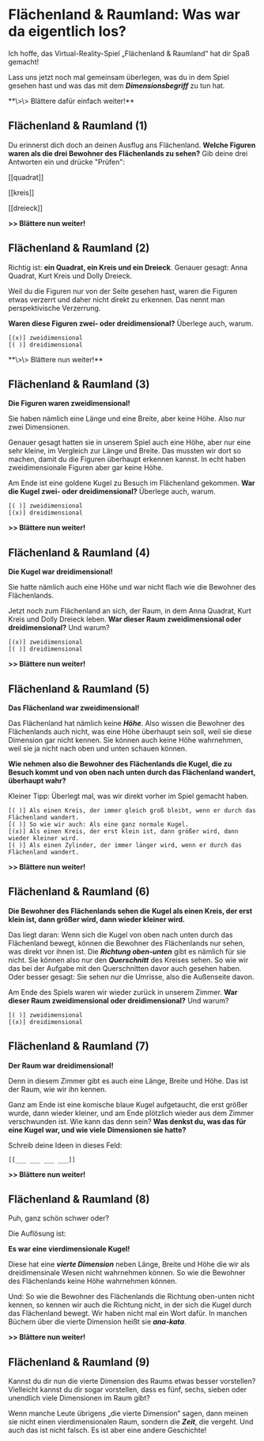 <!--
author:   Sina Haselmann

email:    haselmanns@uni-hildesheim.de

version:  1.0.0

language: de

narrator: Deutsch Female

comment:  Mein Dissertationsprojekt: LiaScript Materialien für das Virtual Reality Lernspiel Flächenland & Raumland (siehe GitHub Repository (FlaechenlandRaumland). 
-->

# Flächenland & Raumland: Was war da eigentlich los?

Ich hoffe, das Virtual-Reality-Spiel „Flächenland & Raumland“ hat dir Spaß gemacht! 

Lass uns jetzt noch mal gemeinsam überlegen, was du in dem Spiel gesehen hast und was das mit dem ***Dimensionsbegriff*** zu tun hat.

<!-- style="color:#399193"--> **\>\> Blättere dafür einfach weiter!**

## Flächenland & Raumland (1)

Du erinnerst dich doch an deinen Ausflug ans Flächenland. **Welche Figuren waren als die drei Bewohner des Flächenlands zu sehen?** 
Gib deine drei Antworten ein und drücke "Prüfen":

[[quadrat]]
<script>
let input = "@input".trim().toLowerCase()
input = input.trim().trimEnd()

input == "quadrat" || input == "anna quadrat" || input == "kreis" || input == "kurt kreis" || input == "dreieck" || input == "dolly dreieck" || input == "dolli dreieck" 
</script>

[[kreis]]
<script>
let input = "@input".trim().toLowerCase()
input = input.trim().trimEnd()

input == "quadrat" || input == "anna quadrat" || input == "kreis" || input == "kurt kreis" || input == "dreieck" || input == "dolly dreieck" || input == "dolli dreieck" 
</script>

[[dreieck]]
<script>
let input = "@input".trim().toLowerCase()
input = input.trim().trimEnd()

input == "quadrat" || input == "anna quadrat" || input == "kreis" || input == "kurt kreis" || input == "dreieck" || input == "dolly dreieck" || input == "dolli dreieck" 
</script>

**\>\> Blättere nun weiter!**

## Flächenland & Raumland (2)

Richtig ist: **ein Quadrat, ein Kreis und ein Dreieck**. Genauer gesagt: Anna Quadrat, Kurt Kreis und Dolly Dreieck. 

Weil du die Figuren nur von der Seite gesehen hast, waren die Figuren etwas verzerrt und daher nicht direkt zu erkennen. Das nennt man perspektivische Verzerrung.

**Waren diese Figuren zwei- oder dreidimensional?** Überlege auch, warum.

    [(x)] zweidimensional
    [( )] dreidimensional

<!-- style="color:#399193" --> **\>\> Blättere nun weiter!**

## Flächenland & Raumland (3)
**Die Figuren waren zweidimensional!**

Sie haben nämlich eine Länge und eine Breite, aber keine Höhe. Also nur zwei Dimensionen.

Genauer gesagt hatten sie in unserem Spiel auch eine Höhe, aber nur eine sehr kleine, im Vergleich zur Länge und Breite. Das mussten wir dort so machen, damit du die Figuren überhaupt erkennen kannst. In echt haben zweidimensionale Figuren aber gar keine Höhe.

Am Ende ist eine goldene Kugel zu Besuch im Flächenland gekommen. **War die Kugel zwei- oder dreidimensional?** Überlege auch, warum.

    [( )] zweidimensional
    [(x)] dreidimensional

**\>\> Blättere nun weiter!**

## Flächenland & Raumland (4)
**Die Kugel war dreidimensional!**

Sie hatte nämlich auch eine Höhe und war nicht flach wie die Bewohner des Flächenlands. 

Jetzt noch zum Flächenland an sich, der Raum, in dem Anna Quadrat, Kurt Kreis und Dolly Dreieck leben. 
**War dieser Raum zweidimensional oder dreidimensional?** Und warum?

    [(x)] zweidimensional
    [( )] dreidimensional

**\>\> Blättere nun weiter!**

## Flächenland & Raumland (5)
**Das Flächenland war zweidimensional!**

Das Flächenland hat nämlich keine ***Höhe***. Also wissen die Bewohner des Flächenlands auch nicht, was eine Höhe überhaupt sein soll, weil sie diese Dimension gar nicht kennen. Sie können auch keine Höhe wahrnehmen, weil sie ja nicht nach oben und unten schauen können.

**Wie nehmen also die Bewohner des Flächenlands die Kugel, die zu Besuch kommt und von oben nach unten durch das Flächenland wandert, überhaupt wahr?**

Kleiner Tipp: Überlegt mal, was wir direkt vorher im Spiel gemacht haben.

    [( )] Als einen Kreis, der immer gleich groß bleibt, wenn er durch das Flächenland wandert.
    [( )] So wie wir auch: Als eine ganz normale Kugel.
    [(x)] Als einen Kreis, der erst klein ist, dann größer wird, dann wieder kleiner wird.
    [( )] Als einen Zylinder, der immer länger wird, wenn er durch das Flächenland wandert.

**\>\> Blättere nun weiter!**

## Flächenland & Raumland (6)

**Die Bewohner des Flächenlands sehen die Kugel als einen Kreis, der erst klein ist, dann größer wird, dann wieder kleiner wird.**

Das liegt daran: Wenn sich die Kugel von oben nach unten durch das Flächenland bewegt, können die Bewohner des Flächenlands nur sehen, was direkt vor ihnen ist. Die ***Richtung oben-unten*** gibt es nämlich für sie nicht. Sie können also nur den ***Querschnitt*** des Kreises sehen. So wie wir das bei der Aufgabe mit den Querschnitten davor auch gesehen haben. Oder besser gesagt: Sie sehen nur die Umrisse, also die Außenseite davon.  

Am Ende des Spiels waren wir wieder zurück in unserem Zimmer. **War dieser Raum zweidimensional oder dreidimensional?** Und warum?

    [( )] zweidimensional
    [(x)] dreidimensional

## Flächenland & Raumland (7)

**Der Raum war dreidimensional!**

Denn in diesem Zimmer gibt es auch eine Länge, Breite und Höhe. Das ist der Raum, wie wir ihn kennen.

Ganz am Ende ist eine komische blaue Kugel aufgetaucht, die erst größer wurde, dann wieder kleiner, und am Ende plötzlich wieder aus dem Zimmer verschwunden ist. Wie kann das denn sein? **Was denkst du, was das für eine Kugel war, und wie viele Dimensionen sie hatte?**

Schreib deine Ideen in dieses Feld:

    [[___ ___ ___ ___]]


**\>\> Blättere nun weiter!**


## Flächenland & Raumland (8)

Puh, ganz schön schwer oder? 

Die Auflösung ist:

**Es war eine vierdimensionale Kugel!**

Diese hat eine ***vierte Dimension*** neben Länge, Breite und Höhe die wir als dreidimensinale Wesen nicht wahrnehmen können. So wie die Bewohner des Flächenlands keine Höhe wahrnehmen können. 

Und: So wie die Bewohner des Flächenlands die Richtung oben-unten nicht kennen, so kennen wir auch die Richtung nicht, in der sich die Kugel durch das Flächenland bewegt. Wir haben nicht mal ein Wort dafür. In manchen Büchern über die vierte Dimension heißt sie ***ana-kata***.

**\>\> Blättere nun weiter!**


## Flächenland & Raumland (9)

Kannst du dir nun die vierte Dimension des Raums etwas besser vorstellen? Vielleicht kannst du dir sogar vorstellen, dass es fünf, sechs, sieben oder unendlich viele Dimensionen im Raum gibt?

Wenn manche Leute übrigens „die vierte Dimension“ sagen, dann meinen sie nicht einen vierdimensionalen Raum, sondern die ***Zeit***, die vergeht. Und auch das ist nicht falsch. Es ist aber eine andere Geschichte!
